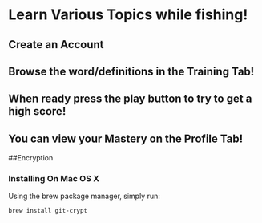 # Learn Various Topics while fishing!

## Create an Account
## Browse the word/definitions in the Training Tab!
## When ready press the play button to try to get a high score!
## You can view your Mastery on the Profile Tab!


##Encryption
### Installing On Mac OS X

Using the brew package manager, simply run:

    brew install git-crypt
